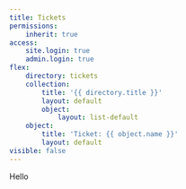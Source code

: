 ```yaml
---
title: Tickets
permissions:
    inherit: true
access:
    site.login: true
    admin.login: true
flex:
    directory: tickets
    collection:
        title: '{{ directory.title }}'
        layout: default
        object:
            layout: list-default
    object:
        title: 'Ticket: {{ object.name }}'
        layout: default
visible: false
---
```


Hello